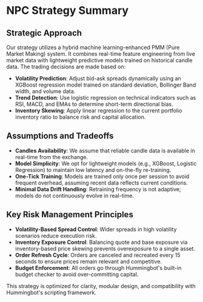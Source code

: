 
# NPC Strategy Summary

## Strategic Approach

Our strategy utilizes a hybrid machine learning-enhanced PMM (Pure Market Making) system. It combines real-time feature engineering from live market data with lightweight predictive models trained on historical candle data. The trading decisions are made based on:

- **Volatility Prediction**: Adjust bid-ask spreads dynamically using an XGBoost regression model trained on standard deviation, Bollinger Band width, and volume data.
- **Trend Detection**: Use logistic regression on technical indicators such as RSI, MACD, and EMAs to determine short-term directional bias.
- **Inventory Skewing**: Apply linear regression to the current portfolio inventory ratio to balance risk and capital allocation.

## Assumptions and Tradeoffs

- **Candles Availability**: We assume that reliable candle data is available in real-time from the exchange.
- **Model Simplicity**: We opt for lightweight models (e.g., XGBoost, Logistic Regression) to maintain low latency and on-the-fly re-training.
- **One-Tick Training**: Models are trained only once per session to avoid frequent overhead, assuming recent data reflects current conditions.
- **Minimal Data Drift Handling**: Retraining frequency is not adaptive; models do not continuously evolve in real-time.

## Key Risk Management Principles

- **Volatility-Based Spread Control**: Wider spreads in high volatility scenarios reduce execution risk.
- **Inventory Exposure Control**: Balancing quote and base exposure via inventory-based price skewing prevents overexposure to a single asset.
- **Order Refresh Cycle**: Orders are canceled and recreated every 15 seconds to ensure prices remain relevant and competitive.
- **Budget Enforcement**: All orders go through Hummingbot's built-in budget checker to avoid over-committing capital.

This strategy is optimized for clarity, modular design, and compatibility with Hummingbot's scripting framework.
